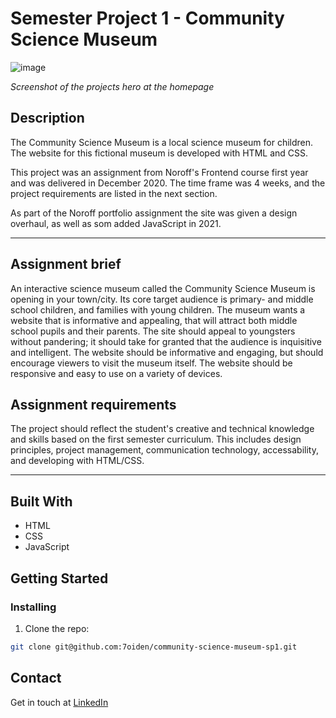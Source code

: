 # Semester Project 1 - Community Science Museum

![image](https://res.cloudinary.com/dhd2paq70/image/upload/v1668508833/csm-bergen_gi4z7d.jpg)

_Screenshot of the projects hero at the homepage_

## Description

The Community Science Museum is a local science museum for children. The website for this fictional museum is developed with HTML and CSS.

This project was an assignment from Noroff's Frontend course first year and was delivered in December 2020. The time frame was 4 weeks, and the project requirements are listed in the next section.

As part of the Noroff portfolio assignment the site was given a design overhaul, as well as som added JavaScript in 2021.

<hr/>

## Assignment brief

An interactive science museum called the Community Science Museum is opening in your town/city. Its core target audience is primary- and middle school children, and families with young children. The museum wants a website that is informative and appealing, that will attract both middle school pupils and their parents. The site should appeal to youngsters without pandering; it should take for granted that the audience is inquisitive and intelligent. The website should be informative and engaging, but should encourage viewers to visit the museum itself. The website should be responsive and easy to use on a variety of devices.

## Assignment requirements

The project should reflect the student's creative and technical knowledge and skills based on the first semester curriculum. This includes design principles, project management, communication technology, accessability, and developing with HTML/CSS.

<hr/>

## Built With

- HTML
- CSS
- JavaScript

## Getting Started

### Installing

1. Clone the repo:

```bash
git clone git@github.com:7oiden/community-science-museum-sp1.git
```

## Contact

Get in touch at [LinkedIn](https://www.linkedin.com/in/tommy-j-16b56678/)
